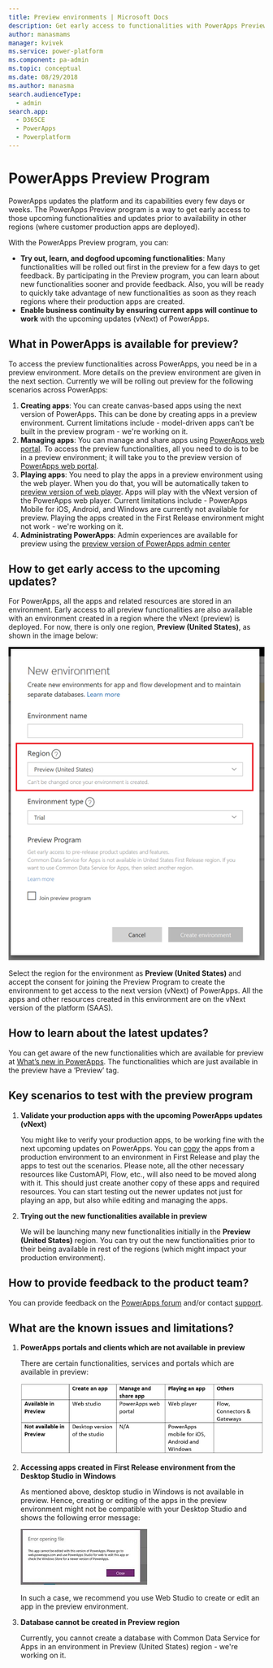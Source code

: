 ```yaml
---
title: Preview environments | Microsoft Docs
description: Get early access to functionalities with PowerApps Preview Program
author: manasmams
manager: kvivek
ms.service: power-platform
ms.component: pa-admin
ms.topic: conceptual
ms.date: 08/29/2018
ms.author: manasma
search.audienceType: 
  - admin
search.app: 
  - D365CE
  - PowerApps
  - Powerplatform
---
```


# PowerApps Preview Program
PowerApps updates the platform and its capabilities every few days or weeks. The PowerApps Preview program is a way to get early access to those upcoming functionalities and updates prior to availability in other regions (where customer production apps are deployed). 

With the PowerApps Preview program, you can:
- **Try out, learn, and dogfood upcoming functionalities**: Many functionalities will be rolled out first in the preview for a few days to get feedback. By participating in the Preview program, you can learn about new functionalities sooner and provide feedback. Also, you will be ready to quickly take advantage of new functionalities as soon as they reach regions where their production apps are created.
- **Enable business continuity by ensuring current apps will continue to work** with the upcoming updates (vNext) of PowerApps.

## What in PowerApps is available for preview?
To access the preview functionalities across PowerApps, you need be in a preview environment. More details on the preview environment are given in the next section.
Currently we will be rolling out preview for the following scenarios across PowerApps:
1. **Creating apps**: You can create canvas-based apps using the next version of PowerApps. This can be done by creating apps in a preview environment. Current limitations include - model-driven apps can’t be built in the preview program - we're working on it.
2. **Managing apps**: You can manage and share apps using [PowerApps web portal][2]. To access the preview functionalities, all you need to do is to be in a preview environment; it will take you to the preview version of [PowerApps web portal][3].
3. **Playing apps**: You need to play the apps in a preview environment using the web player. When you do that, you will be automatically taken to [preview version of web player][4]. Apps will play with the vNext version of the PowerApps web player. Current limitations include - PowerApps Mobile for iOS, Android, and Windows are currently not available for preview. Playing the apps created in the First Release environment might not work - we're working on it.
4. **Administrating PowerApps**: Admin experiences are available for preview using the [preview version of PowerApps admin center][1]

## How to get early access to the upcoming updates?
For PowerApps, all the apps and related resources are stored in an environment. Early access to all preview functionalities are also available with an environment created in a region where the vNext (preview) is deployed. For now, there is only one region, **Preview (United States)**, as shown in the image below:

![](./media/preview-environment/env3-preview.png)

Select the region for the environment as **Preview (United States)** and accept the consent for joining the Preview Program to create the environment to get access to the next version (vNext) of PowerApps.
All the apps and other resources created in this environment are on the vNext version of the platform (SAAS).

## How to learn about the latest updates?
You can get aware of the new functionalities which are available for preview at [What’s new in PowerApps][5]. The functionalities which are just available in the preview have a ‘Preview’ tag.

## Key scenarios to test with the preview program
1. **Validate your production apps with the upcoming PowerApps updates (vNext)**

   You might like to verify your production apps, to be working fine with the next upcoming updates on PowerApps. You can [copy](environment-and-tenant-migration.md) the apps from a production environment to an environment in First Release and play the apps to test out the scenarios. Please note, all the other necessary resources like CustomAPI, Flow, etc., will also need to be moved along with it. This should just create another copy of these apps and required resources. You can start testing out the newer updates not just for playing an app, but also while editing and managing the apps.
   
2. **Trying out the new functionalities available in preview**

   We will be launching many new functionalities initially in the **Preview (United States)** region. You can try out the new functionalities prior to their being available in rest of the regions (which might impact your production environment).

## How to provide feedback to the product team?
You can provide feedback on the [PowerApps forum][8] and/or contact [support][9].

## What are the known issues and limitations?
1. **PowerApps portals and clients which are not available in preview** 

   There are certain functionalities, services and portals which are available in preview:
   
   ![](./media/preview-environment/table.png)

2. **Accessing apps created in First Release environment from the Desktop Studio in Windows**

   As mentioned above, desktop studio in Windows is not available in preview. Hence, creating or editing of the apps in the preview environment might not be compatible with your Desktop Studio and shows the following error message:
   
   ![](./media/preview-environment/error2.jpg)

   In such a case, we recommend you use Web Studio to create or edit an app in the preview environment.

3. **Database cannot be created in Preview region**

   Currently, you cannot create a database with Common Data Service for Apps in an environment in Preview (United States) region - we're working on it.


<!--Reference links in article-->
[1]: https://preview.admin.powerapps.com
[2]: https://web.powerapps.com
[3]: https://preview.web.powerapps.com
[4]: https://preview.web.powerapps.com/webplayer
[5]: https://docs.microsoft.com/powerapps/maker/canvas-apps/release-notes
[7]: https://preview.create.powerapps.com
[8]: https://powerusers.microsoft.com/t5/PowerApps-Community/ct-p/PowerApps1
[9]: https://powerapps.microsoft.com/support/

